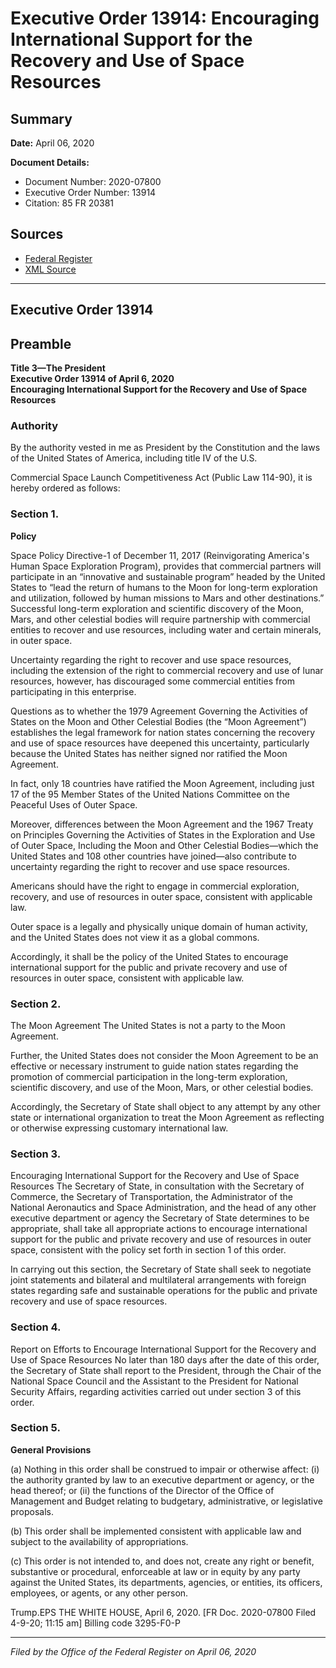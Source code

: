 # Executive Order 13914: Encouraging International Support for the Recovery and Use of Space Resources

## Summary

**Date:** April 06, 2020

**Document Details:**
- Document Number: 2020-07800
- Executive Order Number: 13914
- Citation: 85 FR 20381

## Sources
- [Federal Register](https://www.federalregister.gov/documents/2020/04/10/2020-07800/encouraging-international-support-for-the-recovery-and-use-of-space-resources)
- [XML Source](https://www.federalregister.gov/documents/full_text/xml/2020/04/10/2020-07800.xml)

---

## Executive Order 13914

## Preamble

**Title 3—The President**  
**Executive Order 13914 of April 6, 2020**  
**Encouraging International Support for the Recovery and Use of Space Resources**

### Authority

By the authority vested in me as President by the Constitution and the laws of the United States of America, including title IV of the U.S.

Commercial Space Launch Competitiveness Act (Public Law 114-90), it is hereby ordered as follows:
### Section 1.

**Policy**

Space Policy Directive-1 of December 11, 2017 (Reinvigorating America's Human Space Exploration Program), provides that commercial partners will participate in an “innovative and sustainable program” headed by the United States to “lead the return of humans to the Moon for long-term exploration and utilization, followed by human missions to Mars and other destinations.” Successful long-term exploration and scientific discovery of the Moon, Mars, and other celestial bodies will require partnership with commercial entities to recover and use resources, including water and certain minerals, in outer space.

Uncertainty regarding the right to recover and use space resources, including the extension of the right to commercial recovery and use of lunar resources, however, has discouraged some commercial entities from participating in this enterprise.

Questions as to whether the 1979 Agreement Governing the Activities of States on the Moon and Other Celestial Bodies (the “Moon Agreement”) establishes the legal framework for nation states concerning the recovery and use of space resources have deepened this uncertainty, particularly because the United States has neither signed nor ratified the Moon Agreement.

In fact, only 18 countries have ratified the Moon Agreement, including just 17 of the 95 Member States of the United Nations Committee on the Peaceful Uses of Outer Space.

Moreover, differences between the Moon Agreement and the 1967 Treaty on Principles Governing the Activities of States in the Exploration and Use of Outer Space, Including the Moon and Other Celestial Bodies—which the United States and 108 other countries have joined—also contribute to uncertainty regarding the right to recover and use space resources.

Americans should have the right to engage in commercial exploration, recovery, and use of resources in outer space, consistent with applicable law.

Outer space is a legally and physically unique domain of human activity, and the United States does not view it as a global commons.

Accordingly, it shall be the policy of the United States to encourage international support for the public and private recovery and use of resources in outer space, consistent with applicable law.
### Section 2.

The Moon Agreement
The United States is not a party to the Moon Agreement.

Further, the United States does not consider the Moon Agreement to be an effective or necessary instrument to guide nation states regarding the promotion of commercial participation in the long-term exploration, scientific discovery, and use of the Moon, Mars, or other celestial bodies.

Accordingly, the Secretary of State shall object to any attempt by any other state or international organization to treat the Moon Agreement as reflecting or otherwise expressing customary international law.
### Section 3.

Encouraging International Support for the Recovery and Use of Space Resources
The Secretary of State, in consultation with the Secretary of Commerce, the Secretary of Transportation, the Administrator of the National Aeronautics and Space Administration, and the head of any other 
executive department or agency the Secretary of State determines to be appropriate, shall take all appropriate actions to encourage international support for the public and private recovery and use of resources in outer space, consistent with the policy set forth in section 1 of this order.

In carrying out this section, the Secretary of State shall seek to negotiate joint statements and bilateral and multilateral arrangements with foreign states regarding safe and sustainable operations for the public and private recovery and use of space resources.
### Section 4.

Report on Efforts to Encourage International Support for the Recovery and Use of Space Resources
No later than 180 days after the date of this order, the Secretary of State shall report to the President, through the Chair of the National Space Council and the Assistant to the President for National Security Affairs, regarding activities carried out under section 3 of this order.
### Section 5.

**General Provisions**

(a) Nothing in this order shall be construed to impair or otherwise affect:
    (i) the authority granted by law to an executive department or agency, or the head thereof; or
    (ii) the functions of the Director of the Office of Management and Budget relating to budgetary, administrative, or legislative proposals.

(b) This order shall be implemented consistent with applicable law and subject to the availability of appropriations.

(c) This order is not intended to, and does not, create any right or benefit, substantive or procedural, enforceable at law or in equity by any party against the United States, its departments, agencies, or entities, its officers, employees, or agents, or any other person.

Trump.EPS
THE WHITE HOUSE,
April 6, 2020.
[FR Doc. 2020-07800 
Filed 4-9-20; 11:15 am]
Billing code 3295-F0-P

---

*Filed by the Office of the Federal Register on April 06, 2020*
